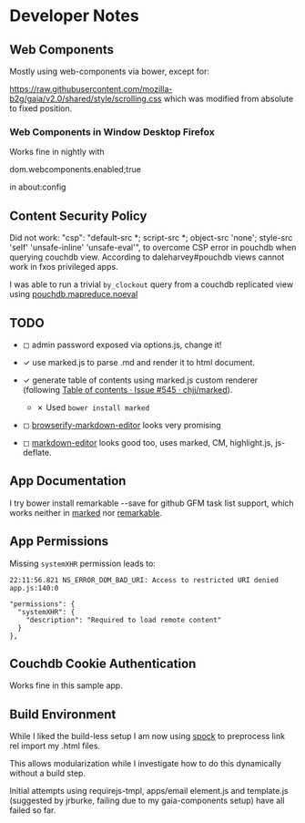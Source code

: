 # Developer Notes

## Web Components

Mostly using web-components via bower, except for:

https://raw.githubusercontent.com/mozilla-b2g/gaia/v2.0/shared/style/scrolling.css
which was modified from absolute to fixed position.

### Web Components in Window Desktop Firefox

Works fine in nightly with

dom.webcomponents.enabled;true

in about:config

## Content Security Policy

Did not work:
    "csp": "default-src *; script-src *; object-src 'none'; style-src 'self' 'unsafe-inline' 'unsafe-eval'",
to overcome CSP error in pouchdb when querying couchdb view.
According to daleharvey#pouchdb views cannot work in fxos privileged apps.

I was able to run a trivial `by_clockout` query from a couchdb replicated view using
[pouchdb.mapreduce.noeval](https://github.com/evidenceprime/pouchdb.mapreduce.noeval#pouchdbmapreducenoeval)
## TODO

- ◻ admin password exposed via options.js, change it!

- ✓ use marked.js to parse .md and render it to html document.

- ✓ generate table of contents using marked.js custom renderer (following [Table of contents · Issue #545 · chjj/marked](https://github.com/chjj/marked/issues/545#issuecomment-74505539)).

  - ✗ Used `bower install marked`
  
- ◻ [browserify-markdown-editor](http://thlorenz.github.io/browserify-markdown-editor/) looks very promising

- ◻ [markdown-editor](http://jbt.github.io/markdown-editor) looks good too, uses marked, CM, highlight.js, js-deflate.

## App Documentation

I try
bower install remarkable --save
for github GFM task list support, which works neither in [marked](https://github.com/chjj/marked) nor [remarkable](https://github.com/jonschlinkert/remarkable).

## App Permissions

Missing `systemXHR` permission leads to:

`22:11:56.821 NS_ERROR_DOM_BAD_URI: Access to restricted URI denied app.js:140:0`

```
"permissions": {
  "systemXHR": {
    "description": "Required to load remote content"
  }
},
```

## Couchdb Cookie Authentication

Works fine in this sample app.

## Build Environment

While I liked the build-less setup I am now using [spock](https://www.npmjs.com/package/spock) to preprocess link rel import my .html files.

This allows modularization while I investigate how to do this dynamically without a build step.

Initial attempts using requirejs-tmpl, apps/email element.js and template.js (suggested by jrburke, failing due to my gaia-components setup) have all failed so far.
